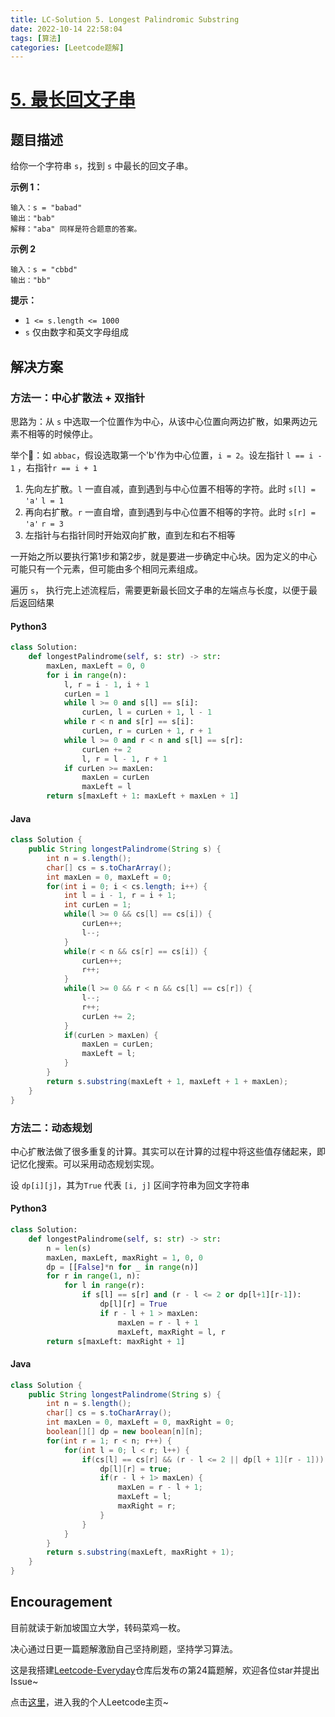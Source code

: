 ```yaml
---
title: LC-Solution 5. Longest Palindromic Substring
date: 2022-10-14 22:58:04
tags: [算法]
categories: [Leetcode题解]
---
```


# [5. 最长回文子串](https://leetcode.cn/problems/longest-palindromic-substring/)

## 题目描述

给你一个字符串 `s`，找到 `s` 中最长的回文子串。

**示例 1：**

```
输入：s = "babad"
输出："bab"
解释："aba" 同样是符合题意的答案。
```

**示例 2**

```
输入：s = "cbbd"
输出："bb"
```

**提示：**

-   `1 <= s.length <= 1000`
-   `s` 仅由数字和英文字母组成

## 解决方案

### 方法一：中心扩散法 + 双指针

思路为：从 `s` 中选取一个位置作为中心，从该中心位置向两边扩散，如果两边元素不相等的时候停止。

举个🌰：如 `abbac`，假设选取第一个'b'作为中心位置，`i = 2`。设左指针 `l == i - 1` ，右指针`r == i + 1` 

1.   先向左扩散。`l` 一直自减，直到遇到与中心位置不相等的字符。此时 `s[l] = 'a'` `l = 1` 
2.   再向右扩散。`r` 一直自增，直到遇到与中心位置不相等的字符。此时 `s[r] = 'a'` `r = 3`
3.   左指针与右指针同时开始双向扩散，直到左和右不相等

一开始之所以要执行第1步和第2步，就是要进一步确定中心块。因为定义的中心可能只有一个元素，但可能由多个相同元素组成。

遍历 `s`， 执行完上述流程后，需要更新最长回文子串的左端点与长度，以便于最后返回结果

#### Python3

```python
class Solution:
    def longestPalindrome(self, s: str) -> str:
        maxLen, maxLeft = 0, 0
        for i in range(n):
            l, r = i - 1, i + 1
            curLen = 1
            while l >= 0 and s[l] == s[i]:
                curLen, l = curLen + 1, l - 1
            while r < n and s[r] == s[i]:
                curLen, r = curLen + 1, r + 1
            while l >= 0 and r < n and s[l] == s[r]:
                curLen += 2
                l, r = l - 1, r + 1
            if curLen >= maxLen:
                maxLen = curLen
                maxLeft = l
        return s[maxLeft + 1: maxLeft + maxLen + 1]
```

#### Java

```java
class Solution {
    public String longestPalindrome(String s) {
        int n = s.length();
        char[] cs = s.toCharArray();
        int maxLen = 0, maxLeft = 0;
        for(int i = 0; i < cs.length; i++) {
            int l = i - 1, r = i + 1;
            int curLen = 1;
            while(l >= 0 && cs[l] == cs[i]) {
                curLen++;
                l--;
            }
            while(r < n && cs[r] == cs[i]) {
                curLen++;
                r++;
            }
            while(l >= 0 && r < n && cs[l] == cs[r]) {
                l--;
                r++;
                curLen += 2;
            }
            if(curLen > maxLen) {
                maxLen = curLen;
                maxLeft = l;
            }
        }
        return s.substring(maxLeft + 1, maxLeft + 1 + maxLen);
    }
}
```

### 方法二：动态规划

中心扩散法做了很多重复的计算。其实可以在计算的过程中将这些值存储起来，即记忆化搜索。可以采用动态规划实现。

设 `dp[i][j]`，其为`True` 代表 `[i, j]` 区间字符串为回文字符串

#### Python3

```python
class Solution:
    def longestPalindrome(self, s: str) -> str:
        n = len(s)
        maxLen, maxLeft, maxRight = 1, 0, 0
        dp = [[False]*n for _ in range(n)]
        for r in range(1, n):
            for l in range(r):
                if s[l] == s[r] and (r - l <= 2 or dp[l+1][r-1]):
                    dp[l][r] = True
                    if r - l + 1 > maxLen:
                        maxLen = r - l + 1
                        maxLeft, maxRight = l, r
        return s[maxLeft: maxRight + 1]
```

#### Java

```java
class Solution {
    public String longestPalindrome(String s) {
        int n = s.length();
        char[] cs = s.toCharArray();
        int maxLen = 0, maxLeft = 0, maxRight = 0;
        boolean[][] dp = new boolean[n][n];
        for(int r = 1; r < n; r++) {
            for(int l = 0; l < r; l++) {
                if(cs[l] == cs[r] && (r - l <= 2 || dp[l + 1][r - 1])) {
                    dp[l][r] = true;
                    if(r - l + 1> maxLen) {
                        maxLen = r - l + 1;
                        maxLeft = l;
                        maxRight = r;
                    }
                }
            }
        }
        return s.substring(maxLeft, maxRight + 1);
    }
}
```

## Encouragement

目前就读于新加坡国立大学，转码菜鸡一枚。

决心通过日更一篇题解激励自己坚持刷题，坚持学习算法。

这是我搭建[Leetcode-Everyday](https://github.com/ltyzzzxxx/Leetcode-Everyday)仓库后发布の第24篇题解，欢迎各位star并提出Issue~

点击[这里](https://leetcode.cn/u/ltyzzz/)，进入我的个人Leetcode主页~